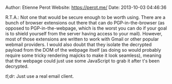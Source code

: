 Author: Etienne Perot
Website: https://perot.me/
Date: 2013-10-03 04:46:36

R.T.A.: Not one that would be secure enough to be worth using. There are a bunch of browser extensions out there that can do PGP-in-the-browser (as opposed to PGP-in-the-webpage, which is the worst you can do if your goal is to shield yourself from the server having access to your mail). However, most of those extensions are written to work with Gmail or other popular webmail providers. I would also doubt that they isolate the decrypted payload from the DOM of the webpage itself (as doing so would probably require some tricky rendering majicks to make it look seamless), meaning that the webpage could just use some JavaScript to grab it after t's been decrypted.

*tl;dr*: Just use a real email client.
